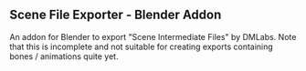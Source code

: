 ## Scene File Exporter - Blender Addon ##
An addon for Blender to export "Scene Intermediate Files" by DMLabs. Note that this is incomplete and not suitable for creating exports containing bones / animations quite yet. 